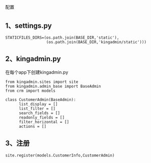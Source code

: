 配置
######
1、settings.py
------
```
STATICFILES_DIRS=(os.path.join(BASE_DIR,'static'),
                  (os.path.join(BASE_DIR,'kingadmin/static')))
```

2、kingadmin.py
------
在每个app下创建kingadmin.py
```
from kingadmin.sites import site
from kingadmin.admin_base import BaseAdmin
from crm import models

class CustomerAdmin(BaseAdmin):
      list_display = []
      list_filter = []
      search_fields = []
      readonly_fields = []
      filter_horizontal = []
      actions = []
```
3、注册
------
```
site.register(models.CustomerInfo,CustomerAdmin)
```

